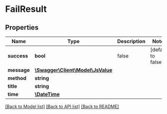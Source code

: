 # FailResult

## Properties
Name | Type | Description | Notes
------------ | ------------- | ------------- | -------------
**success** | **bool** | false | [default to false]
**message** | [**\Swagger\Client\Model\JsValue**](JsValue.md) |  | 
**method** | **string** |  | 
**title** | **string** |  | 
**time** | [**\DateTime**](\DateTime.md) |  | 

[[Back to Model list]](../README.md#documentation-for-models) [[Back to API list]](../README.md#documentation-for-api-endpoints) [[Back to README]](../README.md)


